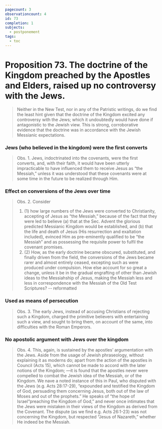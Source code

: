 ```yaml
---
pagecount: 3
observationcount: 4
id: 73
completion: 1
subjects:
  - postponement
tags:
  - toc
---
```

# Proposition 73. The doctrine of the Kingdom preached by the Apostles and Elders, raised up no controversy with the Jews.

>Neither in the New Test, nor in any of the Patristic writings, do we find the least hint given that the doctrine of the Kingdom excited any controversy with the Jews; which it undoubtedly would have done if antagonistic to the Jewish view. This is strong, corroborative evidence that the doctrine was in accordance with the Jewish Messianic expectations.
### Jews (who believed in the kingdom) were the first converts
>Obs. 1. Jews, indoctrinated into the covenants, were the first converts, and, with their faith, it would have been utterly impracticable to have influenced them to receive Jesus as “the Messiah,” unless it was understood that these covenants were at some time in the future to be realized through Him.
### Effect on conversions of the Jews over time
>Obs. 2. Consider 
>1. (1) how large numbers of the Jews were converted to Christianity, accepting of Jesus as “the Messiah,” because of the fact that they were led to believe (a) that at the Sec. Advent the glorious predicted Messianic Kingdom would be established, and (b) that the life and death of Jesus (His resurrection and exaltation included), evinced Him as pre-eminently qualified to be “the Messiah” and as possessing the requisite power to fulfil the covenant promises. 
>2. (2) How, as the early doctrine became obscured, substituted, and finally driven from the field, the conversions of the Jews became rarer and almost entirely ceased, excepting such as were produced under compulsion. How else account for so great a change, unless it be in the gradual engrafting of other than Jewish ideas to the Messiahship of Jesus, making the Messiah less and less in correspondence with the Messiah of the Old Test Scriptures?
>-- reformatted
### Used as means of persecution
>Obs. 3. The early Jews, instead of accusing Christians of rejecting such a Kingdom, charged the primitive believers with entertaining such a view, and sought to bring them, on account of the same, into difficulties with the Roman Emperors.
### No apostolic argument with Jews over the kingdom
>Obs. 4. This, again, is sustained by the apostles’ argumentation with the Jews. Aside from the usage of Jewish phraseology, without explaining it as moderns do; apart from the action of the apostles in Council (Acts 15), which cannot be made to accord with the later notions of the Kingdom; —it is found that the apostles never were compelled to combat the Jewish idea of the Messiah, or of the Kingdom. We nave a noted instance of this in Paul, who disputed with the Jews (e.g. Acts 28:17-29), “expounded and testified the Kingdom of God, persuading them concerning Jesus, both out of the law of Moses and out of the prophets.” He speaks of “the hope of Israel“preaching the Kingdom of God,” and never once intimates that the Jews were mistaken in their views of the Kingdom as derived from the Covenant. The dispute (as we find e.g. Acts 26:1-23) was not concerning the Kingdom, but respected “Jesus of Nazareth,” whether He indeed be the Messiah.
